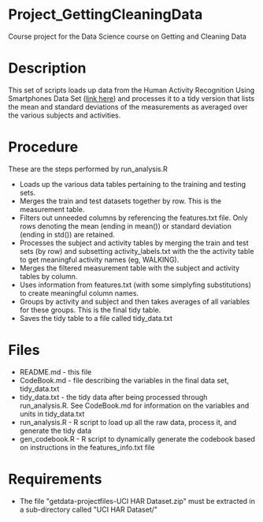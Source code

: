 # Project_GettingCleaningData
Course project for the Data Science course on Getting and Cleaning Data

# Description
This set of scripts loads up data from the Human Activity Recognition Using Smartphones Data Set ([link here](http://archive.ics.uci.edu/ml/datasets/Human+Activity+Recognition+Using+Smartphones)) and processes it to a tidy version that lists the mean and standard deviations of the measurements as averaged over the various subjects and activities.

# Procedure
These are the steps performed by run_analysis.R
* Loads up the various data tables pertaining to the training and testing sets.
* Merges the train and test datasets together by row. This is the measurement table.
* Filters out unneeded columns by referencing the features.txt file. Only rows denoting the mean (ending in mean()) or standard deviation (ending in std()) are retained.
* Processes the subject and activity tables by merging the train and test sets (by row) and subsetting activity_labels.txt with the the activity table to get meaningful activity names (eg, WALKING).
* Merges the filtered measurement table with the subject and activity tables by column.
* Uses information from features.txt (with some simplyfing substitutions) to create meaningful column names.
* Groups by activity and subject and then takes averages of all variables for these groups. This is the final tidy table.
* Saves the tidy table to a file called tidy_data.txt 

# Files
* README.md - this file
* CodeBook.md - file describing the variables in the final data set, tidy_data.txt
* tidy_data.txt - the tidy data after being processed through run_analysis.R. See CodeBook.md for information on the variables and units in tidy_data.txt
* run_analysis.R - R script to load up all the raw data, process it, and generate the tidy data
* gen_codebook.R - R script to dynamically generate the codebook based on instructions in the features_info.txt file

# Requirements
* The file "getdata-projectfiles-UCI HAR Dataset.zip" must be extracted in a sub-directory called "UCI HAR Dataset/"